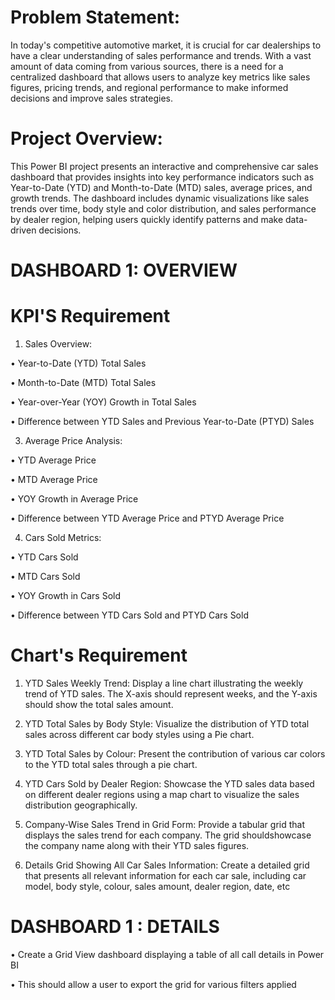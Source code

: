 # Problem Statement:
In today's competitive automotive market, it is crucial for car dealerships to have a clear understanding of sales performance and trends. With a vast amount of data coming from various sources, there is a need for a centralized dashboard that allows users to analyze key metrics like sales figures, pricing trends, and regional performance to make informed decisions and improve sales strategies.

# Project Overview:
This Power BI project presents an interactive and comprehensive car sales dashboard that provides insights into key performance indicators such as Year-to-Date (YTD) and Month-to-Date (MTD) sales, average prices, and growth trends. The dashboard includes dynamic visualizations like sales trends over time, body style and color distribution, and sales performance by dealer region, helping users quickly identify patterns and 
make data-driven decisions.

# DASHBOARD 1: OVERVIEW

# KPI'S Requirement

1. Sales Overview:

• Year-to-Date (YTD) Total Sales

• Month-to-Date (MTD) Total Sales

• Year-over-Year (YOY) Growth in Total Sales

• Difference between YTD Sales and Previous Year-to-Date (PTYD) Sales

3. Average Price Analysis:
   
• YTD Average Price

• MTD Average Price

• YOY Growth in Average Price

• Difference between YTD Average Price and PTYD Average Price

4. Cars Sold Metrics:
   
• YTD Cars Sold

• MTD Cars Sold

• YOY Growth in Cars Sold

• Difference between YTD Cars Sold and PTYD Cars Sold

# Chart's Requirement

1. YTD Sales Weekly Trend: Display a line chart illustrating the weekly trend of YTD sales. The X-axis should represent weeks, and the Y-axis should show the total sales amount.

2. YTD Total Sales by Body Style: Visualize the distribution of YTD total sales across different car body styles using a Pie chart.

3. YTD Total Sales by Colour: Present the contribution of various car colors to the YTD total sales through a pie chart.

4. YTD Cars Sold by Dealer Region: Showcase the YTD sales data based on different dealer regions using a map chart to visualize the sales distribution geographically.

5. Company-Wise Sales Trend in Grid Form: Provide a tabular grid that displays the sales trend for each company. The grid shouldshowcase the company name along with their YTD sales figures.

6. Details Grid Showing All Car Sales Information: Create a detailed grid that presents all relevant information for each car sale, including car model, body style, colour, sales amount, dealer region, date, etc

# DASHBOARD 1 : DETAILS

• Create a Grid View dashboard displaying a table of all call details in Power BI

• This should allow a user to export the grid for various filters applied
